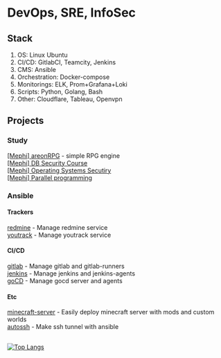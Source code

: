 # DevOps, SRE, InfoSec

## Stack

1. OS: Linux Ubuntu
2. CI/CD: GitlabCI, Teamcity, Jenkins
3. CMS: Ansible
4. Orchestration: Docker-compose
5. Monitorings: ELK, Prom+Grafana+Loki
6. Scripts: Python, Golang, Bash
7. Other: Cloudflare, Tableau, Openvpn
 
## Projects

### Study

[[Mephi] areonRPG](https://github.com/ullibniss/areon-rpg) - simple RPG engine  
[[Mephi] DB Security Course](https://github.com/ullibniss/mephi-db-security-2023)  
[[Mephi] Operating Systems Secutiry](https://github.com/ullibniss/mephi-oss-2022-2023)  
[[Mephi] Parallel programming](https://github.com/ullibniss/mephi-parallel-programming-22-23)
### Ansible

#### Trackers

[redmine](https://github.com/ullibniss/ansible-redmine) - Manage redmine service  
[youtrack](https://github.com/ullibniss/ansible-youtrack) - Manage youtrack service  

#### CI/CD

[gitlab](https://github.com/ullibniss/ansible-gitlab) - Manage gitlab and gitlab-runners  
[jenkins](https://github.com/ullibniss/ansible-jenkins) - Manage jenkins and jenkins-agents  
[goCD](https://github.com/ullibniss/ansible-gocd) - Manage gocd server and agents  

#### Etc

[minecraft-server](https://github.com/ullibniss/ansible-minecraft-server) - Easily deploy minecraft server with mods and custom worlds  
[autossh](https://github.com/ullibniss/ansible-autossh) - Make ssh tunnel with ansible


## 
[![Top Langs](https://github-readme-stats.vercel.app/api/top-langs/?username=ullibniss)](https://github.com/anuraghazra/github-readme-stats)

